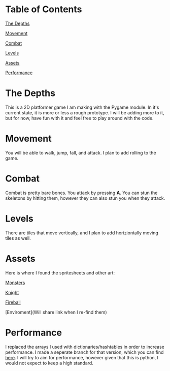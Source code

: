 # Table of Contents
[The Depths](https://github.com/GameAddict23/The_Depths/blob/master/README.md#the-depths)

[Movement](https://github.com/GameAddict23/The_Depths/blob/master/README.md#movement)

[Combat](https://github.com/GameAddict23/The_Depths/blob/master/README.md#combat)

[Levels](https://github.com/GameAddict23/The_Depths/blob/master/README.md#levels)

[Assets](https://github.com/GameAddict23/The_Depths/blob/master/README.md#assets)

[Performance](https://github.com/GameAddict23/The_Depths/blob/master/README.md#performance)

# The Depths
This is a 2D platformer game I am making with the Pygame module. In it's current state, it is more or less a rough prototype. I will be adding more to it, but for now, have fun with it and feel free to play around with the code.

# Movement
You will be able to walk, jump, fall, and attack. I plan to add rolling to the game. 

# Combat
Combat is pretty bare bones. You attack by pressing **A**. You can stun the skeletons by hitting them, however they can also stun you when they attack.

# Levels
There are tiles that move vertically, and I plan to add horiziontally moving tiles as well. 

# Assets
Here is where I found the spritesheets and other art: 

[Monsters](https://luizmelo.itch.io/monsters-creatures-fantasy)

[Knight](https://aamatniekss.itch.io/fantasy-knight-free-pixelart-animated-character)

[Fireball](https://xyezawr.itch.io/free-pixel-effects-pack-13-fireballs)

[Enviroment](Will share link when I re-find them)

# Performance
I replaced the arrays I used with dictionaries/hashtables in order to increase performance. I made a seperate branch for that version, which you can find [here](https://github.com/GameAddict23/The_Depths/blob/performance). I will try to aim for performance, however given that this is python, I would not expect to keep a high standard.

